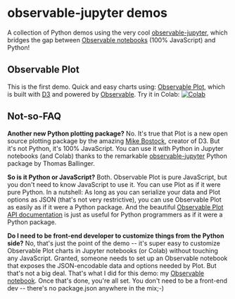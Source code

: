 
# observable-jupyter demos

A collection of Python demos using the very cool 
[observable-jupyter](https://github.com/thomasballinger/observable-jupyter),
which bridges the gap between [Observable notebooks](http://observablehq.com) (100% JavaScript) and Python!

## Observable Plot

This is the first demo.  Quick and easy charts using: [Observable Plot](https://observablehq.com/@observablehq/plot), 
which is built with [D3](https://github.com/d3/d3#d3-data-driven-documents) and powered by 
[Observable](http://observablehq.com).
Try it in Colab: [![Colab](https://colab.research.google.com/assets/colab-badge.svg)](https://colab.research.google.com/github/pbogden/observable-jupyter-demos/blob/master/notebooks/observable_plot.ipynb)

## Not-so-FAQ

**Another new Python plotting package?** No. It's true that Plot is a new open source 
plotting package by the amazing [Mike Bostock](https://observablehq.com/@mbostock),
creator of D3.
But it's not Python, it's 100% JavaScript.
You can use it with Python in Jupyter notebooks (and Colab) thanks to the remarkable 
[observable-jupyter](https://github.com/thomasballinger/observable-jupyter) Python package by
Thomas Ballinger.

**So is it Python or JavaScript?** Both. Observable Plot is pure JavaScript, but you don't need to know
JavaScript to use it. You can use Plot as if it were pure Python. 
In a nutshell: As long as you can serialize your data and Plot options as JSON (that's not very restrictive),
you can use Observable Plot as easily as if it were a Python package.
And the beautiful [Observable Plot API documentation](https://github.com/observablehq/plot#readme) is just 
as useful for Python programmers as if it were a Python package.

**Do I need to be front-end developer to customize things from the Python side?**
No, that's just the point of the demo -- it's super easy to customize Observable Plot charts in 
Jupyter notebooks (or Colab) without touching any JavaScript.
Granted, someone needs to set up an Observable notebook that exposes the JSON-encodable data and options 
needed by Plot. But that's not a big deal.
That's what I did for this demo: my [Observable notebook](https://observablehq.com/@pbogden/observable-plot-jupyter).
Once that's done, you're all set.
You don't need to be a front-end dev -- there's no package.json anywhere in the mix;-)
